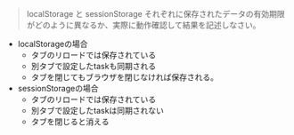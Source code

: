 > localStorage と sessionStorage それぞれに保存されたデータの有効期限がどのように異なるか、実際に動作確認して結果を記述しなさい。

- localStorageの場合
  - タブのリロードでは保存されている
  - 別タブで設定したtaskも同期される
  - タブを閉じてもブラウザを閉じなければ保存される。
- sessionStorageの場合
  - タブのリロードでは保存されている
  - 別タブで設定したtaskは同期されない
  - タブを閉じると消える